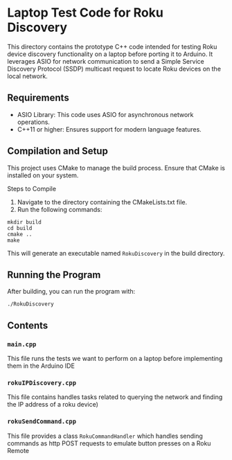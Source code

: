 # Laptop Test Code for Roku Discovery

This directory contains the prototype C++ code intended for testing Roku device discovery functionality on a laptop before 
porting it to Arduino. It leverages ASIO for network communication to send a Simple Service Discovery Protocol (SSDP) multicast
request to locate Roku devices on the local network.

## Requirements

- ASIO Library: This code uses ASIO for asynchronous network operations.
- C++11 or higher: Ensures support for modern language features.

## Compilation and Setup

This project uses CMake to manage the build process. Ensure that CMake is installed on your system.

Steps to Compile

1. Navigate to the directory containing the CMakeLists.txt file.
2. Run the following commands:
```shell
mkdir build
cd build
cmake ..
make
```

This will generate an executable named `RokuDiscovery` in the build directory.

## Running the Program

After building, you can run the program with:
```shell
./RokuDiscovery
```


## Contents

### `main.cpp`
This file runs the tests we want to perform on a laptop before implementing them in the Arduino IDE

### `rokuIPDiscovery.cpp`
This file contains handles tasks related to querying the network and finding the IP address of a roku device)

### `rokuSendCommand.cpp`
This file provides a class `RokuCommandHandler` which handles sending commands 
as http POST requests to emulate button presses on a Roku Remote